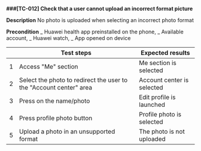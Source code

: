 **###[TC-012] Check that a user cannot upload an incorrect format picture**

**Description**
No photo is uploaded when selecting an incorrect photo format

**Precondition**
_ Huawei health app preinstalled on the phone,
_ Available account,
_ Huawei watch,
_ App opened on device

|     | **Test steps**                                                     | **Expected results**       |
| --- | ------------------------------------------------------------------ | -------------------------- |
| 1   | Access "Me" section                                                | Me section is selected     |
| 2   | Select the photo to redirect the user to the "Account center" area | Account center is selected |
| 3   | Press on the name/photo                                            | Edit profile is launched   |
| 4   | Press profile photo button                                         | Profile photo is selected  |
| 5   | Upload a photo in an unsupported format                            | The photo is not uploaded  |
